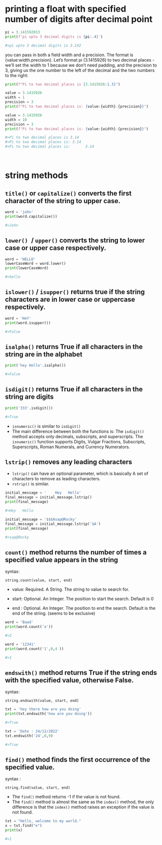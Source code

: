 
# printing a float with specified number of digits after decimal point

```python
pi = 3.141592653
print(f'pi upto 3 decimal digits is {pi:.4}')

#>pi upto 3 decimal digits is 3.142
```

you can pass in both a field width and a precision. The format is {value:width.precision}. Let’s format pi (3.1415926) to two decimal places - we’ll set the width to 1 because we don’t need padding, and the precision to 3, giving us the one number to the left of the decimal and the two numbers to the right:

```python
print(f"Pi to two decimal places is {3.1415926:1.3}")

value = 3.1415926
width = 1
precision = 3
print(f"Pi to two decimal places is: {value:{width}.{precision}}")

value = 3.1415926
width = 10
precision = 3
print(f"Pi to two decimal places is: {value:{width}.{precision}}")

#>Pi to two decimal places is 3.14
#>Pi to two decimal places is: 3.14
#>Pi to two decimal places is:       3.14  
```

<br/>

# string methods

##  `title()` or `capitalize()` converts the first character of the string to upper case.

```python
word = 'john'
print(word.capitalize())

#>John
```

## `lower() `/ `upper()` converts the string to lower case or upper case respectively.
```python
word = 'HELLO'
lowerCaseWord = word.lower()
print(lowerCaseWord)

#>hello
```

## `islower()` / `isupper()` returns true if the string characters are in lower case or uppercase respectively.
```python
word = 'HeY'
print(word.isupper())

#>False
```

##  `isalpha()` returns True if all characters in the string are in the alphabet
```python
print('hey Hello'.isalpha())

#>False
```

## `isdigit()` returns True if all characters in the string are digits
```python
print('333'.isdigit())

#>True
```

- `isnumeric()` is similar to `isdigit()`
- The main difference between both the functions is: The `isdigit()` method accepts only decimals, subscripts, and superscripts. The `isnumeric()` function supports Digits, Vulgar Fractions, Subscripts, Superscripts, Roman Numerals, and Currency Numerators.

## `lstrip()` removes any leading characters

- `lstrip()` can have an optional parameter, which is basically  A set of characters to remove as leading characters.
- `rstrip()` is similar.

```python
initial_message = '    Hey   Hello'
final_message = initial_message.lstrip()
print(final_message)

#>Hey   Hello
```

```python
initial_message = '$$$Asap@Rocky'
final_message = initial_message.lstrip('$A')
print(final_message)

#>sap@Rocky
```

## `count()` method returns the number of times a specified value appears in the string

syntax:

```
string.count(value, start, end)
```

- value: Required. A String. The string to value to search for.

- start: Optional. An Integer. The position to start the search. Default is 0

- end : Optional. An Integer. The position to end the search. Default is the end of the string. (seems to be exclusive)

```python
word = 'Baad'
print(word.count('a'))

#>2

```
```python
word = '12341'
print(word.count('1',0,4 ))

#>1
```


## `endswith()` method returns True if the string ends with the specified value, otherwise False.

syntax:

```
string.endswith(value, start, end)
```

```python
txt = 'hey there how are you doing'
print(txt.endswith('how are you doing'))

#>True
```
```python
txt = 'Date : 24/12/2022'
txt.endswith('24',0,9)

#>True
```

## `find()` method finds the first occurrence of the specified value.

syntax : 
```
string.find(value, start, end)
```

- The `find()` method returns -1 if the value is not found.
- The `find()` method is almost the same as the `index()` method, the only difference is that the `index()` method raises an exception if the value is not found.

```python
txt = "Hello, welcome to my world."
x = txt.find("e")
print(x)

#>1
```